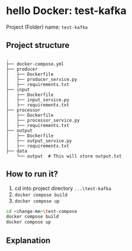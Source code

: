 
# hello Docker: test-kafka

Project (Folder) name: `test-kafka`

## Project structure

```
.  
├── docker-compose.yml
├── producer
│   ├── Dockerfile
│   ├── producer_service.py
│   ├── requirements.txt
├── input
│   ├── Dockerfile
│   ├── input_service.py
│   ├── requirements.txt
├── processor
│   ├── Dockerfile
│   ├── processor_service.py
│   ├── requirements.txt
├── output
│   ├── Dockerfile
│   ├── output_service.py
│   ├── requirements.txt
├── data
    └── output  # This will store output.txt
```

## How to run it?

1. cd into project directory `...\test-kafka`
2. `docker compose build`
3. `docker compose up`

```bash
cd <change-me>\test-compose
docker compose build
docker compose up 
```

## Explanation

